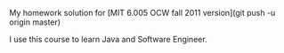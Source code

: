 My homework solution for [MIT 6.005 OCW fall 2011 version](git push -u origin master)

I use this course to learn Java and Software Engineer.